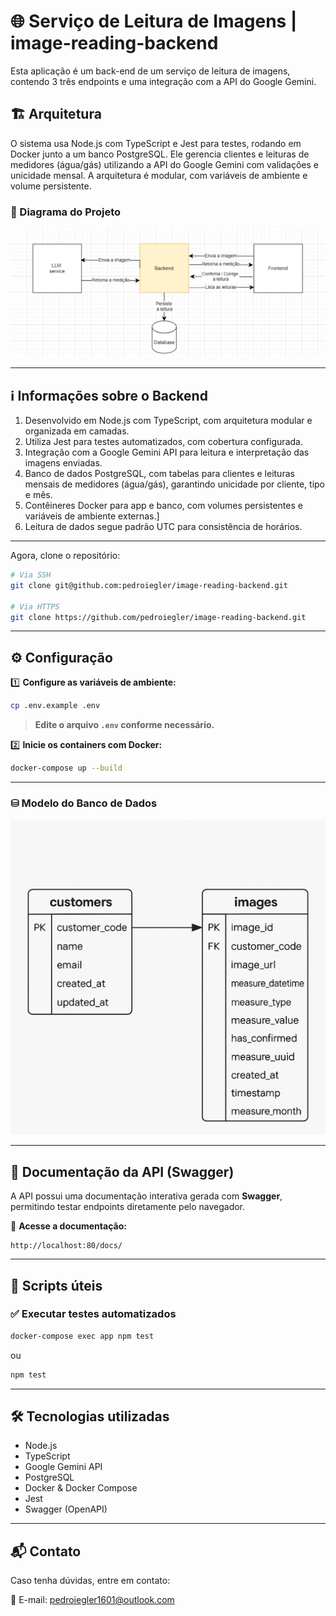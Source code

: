 # 🌐 Serviço de Leitura de Imagens | image-reading-backend

Esta aplicação é um back-end de um serviço de leitura de imagens, contendo 3 três endpoints e uma integração com a API do Google Gemini.

## 🏗 Arquitetura

O sistema usa Node.js com TypeScript e Jest para testes, rodando em Docker junto a um banco PostgreSQL. Ele gerencia clientes e leituras de medidores (água/gás) utilizando a API do Google Gemini com validações e unicidade mensal. A arquitetura é modular, com variáveis de ambiente e volume persistente.

### 📌 Diagrama do Projeto  
![Diagrama do Projeto](src/assets/images/project_model.png)

---

## ℹ️ Informações sobre o Backend
1. Desenvolvido em Node.js com TypeScript, com arquitetura modular e organizada em camadas.
2. Utiliza Jest para testes automatizados, com cobertura configurada.
3. Integração com a Google Gemini API para leitura e interpretação das imagens enviadas.
4. Banco de dados PostgreSQL, com tabelas para clientes e leituras mensais de medidores (água/gás), garantindo unicidade por cliente, tipo e mês.
5. Contêineres Docker para app e banco, com volumes persistentes e variáveis de ambiente externas.]
6. Leitura de dados segue padrão UTC para consistência de horários.

---

Agora, clone o repositório:  

```bash
# Via SSH
git clone git@github.com:pedroiegler/image-reading-backend.git

# Via HTTPS
git clone https://github.com/pedroiegler/image-reading-backend.git
```

---

## ⚙️ Configuração

1️⃣ **Configure as variáveis de ambiente:**  
```bash
cp .env.example .env
```
> **Edite o arquivo `.env` conforme necessário.**

2️⃣ **Inicie os containers com Docker:**  
```bash
docker-compose up --build
```

---

### ⛁ Modelo do Banco de Dados
<img src="src/assets/images/database_model.png" alt="Modelo Completo" width="700">

---

## 📖 Documentação da API (Swagger)

A API possui uma documentação interativa gerada com **Swagger**, permitindo testar endpoints diretamente pelo navegador.

🔗 **Acesse a documentação:**  
```plaintext
http://localhost:80/docs/
```

---

## 🔧 Scripts úteis  

### ✅ Executar testes automatizados
```bash
docker-compose exec app npm test
```
ou
```bash
npm test
```

---

## 🛠 Tecnologias utilizadas  
- Node.js  
- TypeScript
- Google Gemini API
- PostgreSQL
- Docker & Docker Compose  
- Jest
- Swagger (OpenAPI)

---

## 📬 Contato  

Caso tenha dúvidas, entre em contato:  

📧 E-mail: [pedroiegler1601@outlook.com](mailto:pedroiegler1601@outlook.com)  

